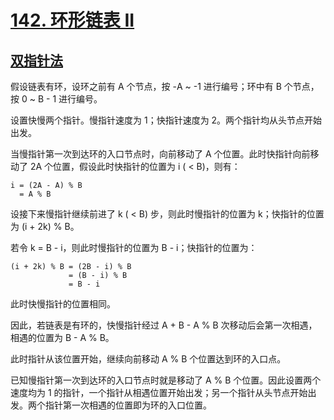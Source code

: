 # [142. 环形链表 II](https://leetcode-cn.com/problems/linked-list-cycle-ii/)

## [双指针法](./solution_two-pointers.cpp)

假设链表有环，设环之前有 A 个节点，按 -A ~ -1 进行编号；环中有 B 个节点，按 0 ~ B - 1 进行编号。

设置快慢两个指针。慢指针速度为 1；快指针速度为 2。两个指针均从头节点开始出发。

当慢指针第一次到达环的入口节点时，向前移动了 A 个位置。此时快指针向前移动了 2A 个位置，假设此时快指针的位置为 i ( < B)，则有：

```
i = (2A - A) % B
  = A % B
```

设接下来慢指针继续前进了 k ( < B) 步，则此时慢指针的位置为 k；快指针的位置为 (i + 2k) % B。

若令 k = B - i，则此时慢指针的位置为 B - i；快指针的位置为：

```
(i + 2k) % B = (2B - i) % B
             = (B - i) % B
             = B - i
```

此时快慢指针的位置相同。

因此，若链表是有环的，快慢指针经过 A + B - A % B 次移动后会第一次相遇，相遇的位置为 B - A % B。

此时指针从该位置开始，继续向前移动 A % B 个位置达到环的入口点。

已知慢指针第一次到达环的入口节点时就是移动了 A % B 个位置。因此设置两个速度均为 1 的指针，一个指针从相遇位置开始出发；另一个指针从头节点开始出发。两个指针第一次相遇的位置即为环的入口位置。
